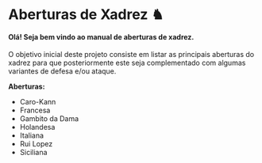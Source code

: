 # Aberturas de Xadrez ♞

#### Olá! Seja bem vindo ao manual de aberturas de xadrez.

O objetivo inicial deste projeto consiste em listar as principais aberturas do xadrez para que posteriormente este seja complementado com algumas variantes de defesa e/ou ataque.

**Aberturas:**

- Caro-Kann
- Francesa
- Gambito da Dama
- Holandesa
- Italiana
- Rui Lopez
- Siciliana
